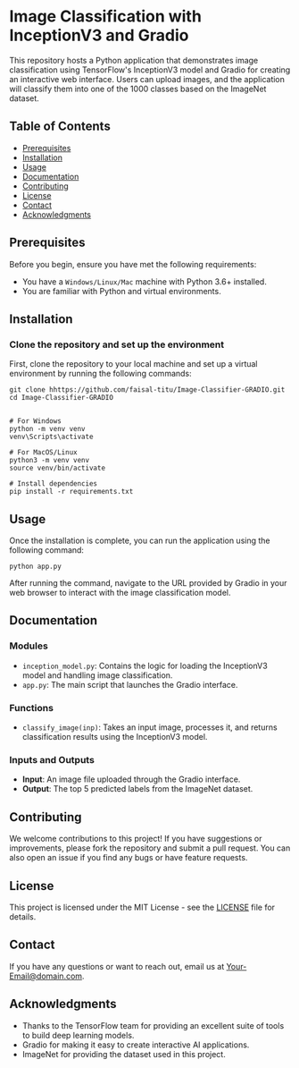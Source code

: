 

# Image Classification with InceptionV3 and Gradio

This repository hosts a Python application that demonstrates image classification using TensorFlow's InceptionV3 model and Gradio for creating an interactive web interface. Users can upload images, and the application will classify them into one of the 1000 classes based on the ImageNet dataset.

## Table of Contents

- [Prerequisites](#prerequisites)
- [Installation](#installation)
- [Usage](#usage)
- [Documentation](#documentation)
- [Contributing](#contributing)
- [License](#license)
- [Contact](#contact)
- [Acknowledgments](#acknowledgments)

## Prerequisites

Before you begin, ensure you have met the following requirements:
* You have a `Windows/Linux/Mac` machine with Python 3.6+ installed.
* You are familiar with Python and virtual environments.

## Installation

### Clone the repository and set up the environment

First, clone the repository to your local machine and set up a virtual environment by running the following commands:

```
git clone hhttps://github.com/faisal-titu/Image-Classifier-GRADIO.git
cd Image-Classifier-GRADIO


# For Windows
python -m venv venv
venv\Scripts\activate

# For MacOS/Linux
python3 -m venv venv
source venv/bin/activate

# Install dependencies
pip install -r requirements.txt
```

## Usage

Once the installation is complete, you can run the application using the following command:

```
python app.py
```

After running the command, navigate to the URL provided by Gradio in your web browser to interact with the image classification model.

## Documentation

### Modules

- `inception_model.py`: Contains the logic for loading the InceptionV3 model and handling image classification.
- `app.py`: The main script that launches the Gradio interface.

### Functions

- `classify_image(inp)`: Takes an input image, processes it, and returns classification results using the InceptionV3 model.

### Inputs and Outputs

- **Input**: An image file uploaded through the Gradio interface.
- **Output**: The top 5 predicted labels from the ImageNet dataset.

## Contributing

We welcome contributions to this project! If you have suggestions or improvements, please fork the repository and submit a pull request. You can also open an issue if you find any bugs or have feature requests.

## License

This project is licensed under the MIT License - see the [LICENSE](LICENSE) file for details.

## Contact

If you have any questions or want to reach out, email us at [Your-Email@domain.com](mailto:Your-Email@domain.com).

## Acknowledgments

- Thanks to the TensorFlow team for providing an excellent suite of tools to build deep learning models.
- Gradio for making it easy to create interactive AI applications.
- ImageNet for providing the dataset used in this project.
